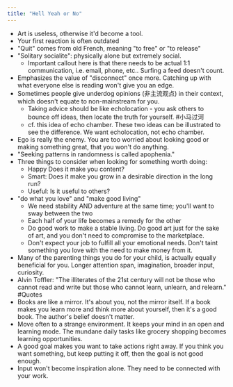 ```yaml
---
title: "Hell Yeah or No"
---
```

- Art is useless, otherwise it'd become a tool.
- Your first reaction is often outdated
- "Quit" comes from old French, meaning "to free" or "to release"
- "Solitary socialite": physically alone but extremely social. 
    - Important callout here is that there needs to be actual 1:1 communication, i.e. email, phone, etc.. Surfing a feed doesn't count.
- Emphasizes the value of "disconnect" once more. Catching up with what everyone else is reading won't give you an edge.
- Sometimes people give underdog opinions (非主流观点) in their context, which doesn't equate to non-mainstream for you. 
    - Taking advice should be like echolocation - you ask others to bounce off ideas, then locate the truth for yourself. #小马过河
    - cf. this idea of echo chamber. These two ideas can be illustrated to see the difference. We want echolocation, not echo chamber.
- Ego is really the enemy. You are too worried about looking good or making something great, that you won't do anything.
- "Seeking patterns in randomness is called apophenia."
- Three things to consider when looking for something worth doing:
    - Happy Does it make you content?
    - Smart: Does it make you grow in a desirable direction in the long run?
    - Useful: Is it useful to others?
- "do what you love" and "make good living"
    - We need stability AND adventure at the same time; you'll want to sway between the two
    - Each half of your life becomes a remedy for the other
    - Do good work to make a stable living. Do good art just for the sake of art, and you don't need to compromise to the marketplace.
    - Don't expect your job to fulfill all your emotional needs. Don't taint something you love with the need to make money from it.
- Many of the parenting things you do for your child, is actually equally beneficial for you. Longer attention span, imagination, broader input, curiosity.
- Alvin Toffler: "The illiterates of the 21st century will not be those who cannot read and write but those who cannot learn, unlearn, and relearn." #Quotes
- Books are like a mirror. It's about you, not the mirror itself. If a book makes you learn more and think more about yourself, then it's a good book. The author's belief doesn't matter.
- Move often to a strange environment. It keeps your mind in an open and learning mode. The mundane daily tasks like grocery shopping becomes learning opportunities.
- A good goal makes you want to take actions right away. If you think you want something, but keep putting it off, then the goal is not good enough.
- Input won't become inspiration alone. They need to be connected with your work.
